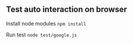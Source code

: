 ## Test auto interaction on browser

Install node modules
`npm install`

Run test
`node test/google.js`
